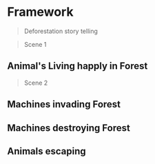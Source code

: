 # Framework

> Deforestation story telling

> Scene 1

## Animal's Living happly in Forest


> Scene 2

## Machines invading Forest

## Machines destroying Forest

## Animals escaping






